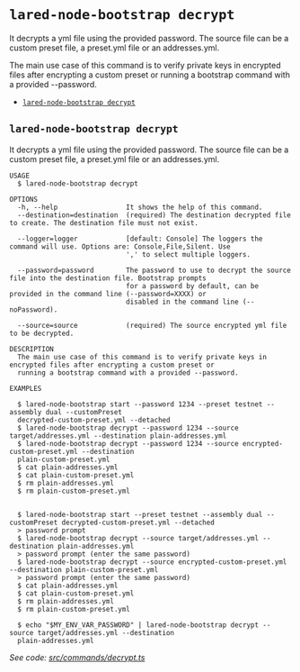 `lared-node-bootstrap decrypt`
==============================

It decrypts a yml file using the provided password. The source file can be a custom preset file, a preset.yml file or an addresses.yml.

The main use case of this command is to verify private keys in encrypted files after encrypting a custom preset or running a bootstrap command with a provided --password.

* [`lared-node-bootstrap decrypt`](#lared-node-bootstrap-decrypt)

## `lared-node-bootstrap decrypt`

It decrypts a yml file using the provided password. The source file can be a custom preset file, a preset.yml file or an addresses.yml.

```
USAGE
  $ lared-node-bootstrap decrypt

OPTIONS
  -h, --help                 It shows the help of this command.
  --destination=destination  (required) The destination decrypted file to create. The destination file must not exist.

  --logger=logger            [default: Console] The loggers the command will use. Options are: Console,File,Silent. Use
                             ',' to select multiple loggers.

  --password=password        The password to use to decrypt the source file into the destination file. Bootstrap prompts
                             for a password by default, can be provided in the command line (--password=XXXX) or
                             disabled in the command line (--noPassword).

  --source=source            (required) The source encrypted yml file to be decrypted.

DESCRIPTION
  The main use case of this command is to verify private keys in encrypted files after encrypting a custom preset or 
  running a bootstrap command with a provided --password.

EXAMPLES

  $ lared-node-bootstrap start --password 1234 --preset testnet --assembly dual --customPreset 
  decrypted-custom-preset.yml --detached
  $ lared-node-bootstrap decrypt --password 1234 --source target/addresses.yml --destination plain-addresses.yml
  $ lared-node-bootstrap decrypt --password 1234 --source encrypted-custom-preset.yml --destination 
  plain-custom-preset.yml
  $ cat plain-addresses.yml
  $ cat plain-custom-preset.yml
  $ rm plain-addresses.yml
  $ rm plain-custom-preset.yml
        

  $ lared-node-bootstrap start --preset testnet --assembly dual --customPreset decrypted-custom-preset.yml --detached
  > password prompt
  $ lared-node-bootstrap decrypt --source target/addresses.yml --destination plain-addresses.yml
  > password prompt (enter the same password)
  $ lared-node-bootstrap decrypt --source encrypted-custom-preset.yml --destination plain-custom-preset.yml
  > password prompt (enter the same password)
  $ cat plain-addresses.yml
  $ cat plain-custom-preset.yml
  $ rm plain-addresses.yml
  $ rm plain-custom-preset.yml

  $ echo "$MY_ENV_VAR_PASSWORD" | lared-node-bootstrap decrypt --source target/addresses.yml --destination 
  plain-addresses.yml
```

_See code: [src/commands/decrypt.ts](https://github.com/lared-association/lared-node-bootstrap/blob/v1.1.5/src/commands/decrypt.ts)_
